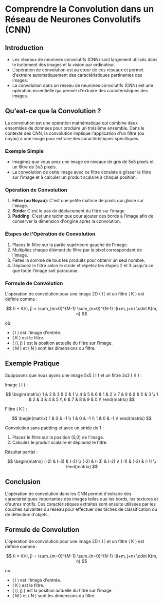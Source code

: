 # Comprendre la Convolution dans un Réseau de Neurones Convolutifs (CNN)

## Introduction

- Les réseaux de neurones convolutifs (CNN) sont largement utilisés dans le traitement des images et la vision par ordinateur.
- L'opération de convolution est au cœur de ces réseaux et permet d'extraire automatiquement des caractéristiques pertinentes des images.
- La convolution dans un réseau de neurones convolutifs (CNN) est une opération essentielle qui permet d'extraire des caractéristiques des images.

## Qu'est-ce que la Convolution ?

La convolution est une opération mathématique qui combine deux ensembles de données pour produire un troisième ensemble. Dans le contexte des CNN, la convolution implique l'application d'un filtre (ou noyau) à une image pour extraire des caractéristiques spécifiques.

### Exemple Simple

- Imaginez que vous avez une image en niveaux de gris de 5x5 pixels et un filtre de 3x3 pixels. 
- La convolution de cette image avec ce filtre consiste à glisser le filtre sur l'image et à calculer un produit scalaire à chaque position.

### Opération de Convolution

1. **Filtre (ou Noyau)**: C'est une petite matrice de poids qui glisse sur l'image.
2. **Stride**: C'est le pas de déplacement du filtre sur l'image.
3. **Padding**: C'est une technique pour ajouter des bords à l'image afin de conserver la dimension d'origine après la convolution.

### Étapes de l'Opération de Convolution

1. Placez le filtre sur la partie supérieure gauche de l'image.
2. Multipliez chaque élément du filtre par le pixel correspondant de l'image.
3. Faites la somme de tous les produits pour obtenir un seul nombre.
4. Déplacez le filtre selon le stride et répétez les étapes 2 et 3 jusqu'à ce que toute l'image soit parcourue.

### Formule de Convolution

L'opération de convolution pour une image 2D \( I \) et un filtre \( K \) est définie comme :

$$
(I * K)(i, j) = \sum_{m=0}^{M-1} \sum_{n=0}^{N-1} I(i+m, j+n) \cdot K(m, n)
$$

où:
- \( I \) est l'image d'entrée.
- \( K \) est le filtre.
- \( (i, j) \) est la position actuelle du filtre sur l'image.
- \( M \) et \( N \) sont les dimensions du filtre.

## Exemple Pratique

Supposons que nous ayons une image 5x5 \( I \) et un filtre 3x3 \( K \) :

Image \( I \) :

$$
\begin{matrix}
1 & 2 & 3 & 0 & 1 \\
4 & 5 & 6 & 1 & 2 \\
7 & 8 & 9 & 0 & 3 \\
1 & 2 & 3 & 4 & 5 \\
6 & 7 & 8 & 9 & 0 \\
\end{matrix}
$$

Filtre \( K \) :

$$
\begin{matrix}
1 & 0 & -1 \\
1 & 0 & -1 \\
1 & 0 & -1 \\
\end{matrix}
$$

Convolution sans padding et avec un stride de 1 :

1. Placez le filtre sur la position (0,0) de l'image.
2. Calculez le produit scalaire et déplacez le filtre.

Résultat partiel :

$$
\begin{matrix}
(-2) & (-3) & (-2) \\
(-2) & (-3) & (-2) \\
(-1) & (-2) & (-1) \\
\end{matrix}
$$

## Conclusion

L'opération de convolution dans les CNN permet d'extraire des caractéristiques importantes des images telles que les bords, les textures et d'autres motifs. Ces caractéristiques extraites sont ensuite utilisées par les couches suivantes du réseau pour effectuer des tâches de classification ou de détection d'objets.


## Formule de Convolution

L'opération de convolution pour une image 2D \( I \) et un filtre \( K \) est définie comme :

$$
(I * K)(i, j) = \sum_{m=0}^{M-1} \sum_{n=0}^{N-1} I(i+m, j+n) \cdot K(m, n)
$$

où:
- \( I \) est l'image d'entrée.
- \( K \) est le filtre.
- \( (i, j) \) est la position actuelle du filtre sur l'image.
- \( M \) et \( N \) sont les dimensions du filtre.
